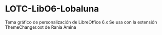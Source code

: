 # LOTC-LibO6-Lobaluna
Tema gráfico de personalización de LibreOffice 6.x Se usa con la extensión ThemeChanger.oxt de Rania Amina
